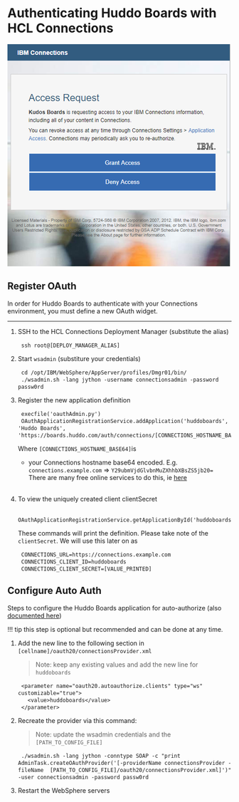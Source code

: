 # Authenticating Huddo Boards with HCL Connections

![Outcome](/assets/connections/auth.png)


## Register OAuth
In order for Huddo Boards to authenticate with your Connections environment, you must define a new OAuth widget.

---

1. SSH to the HCL Connections Deployment Manager (substitute the alias)

        ssh root@[DEPLOY_MANAGER_ALIAS]

1. Start `wsadmin` (substiture your credentials)

        cd /opt/IBM/WebSphere/AppServer/profiles/Dmgr01/bin/
        ./wsadmin.sh -lang jython -username connectionsadmin -password passw0rd

1. Register the new application definition

        execfile('oauthAdmin.py')
        OAuthApplicationRegistrationService.addApplication('huddoboards', 'Huddo Boards', 'https://boards.huddo.com/auth/connections/[CONNECTIONS_HOSTNAME_BASE64]/callback')

    Where `[CONNECTIONS_HOSTNAME_BASE64]`is

      - your Connections hostname base64 encoded.  E.g.</br>
        `connections.example.com` => `Y29ubmVjdGlvbnMuZXhhbXBsZS5jb20=`</br>
        There are many free online services to do this, ie [here](https://www.base64encode.net/)</br></br>


1. To view the uniquely created client clientSecret

        OAuthApplicationRegistrationService.getApplicationById('huddoboards')


    These commands will print the definition. Please take note of the `clientSecret`.  We will use this later on as

        CONNECTIONS_URL=https://connections.example.com
        CONNECTIONS_CLIENT_ID=huddoboards
        CONNECTIONS_CLIENT_SECRET=[VALUE_PRINTED]

## Configure Auto Auth

Steps to configure the Huddo Boards application for auto-authorize (also [documented here](https://help.hcltechsw.com/connections/v65/admin/admin/t_admin_registeroauthclientwprovider.html))

!!! tip
    this step is optional but recommended and can be done at any time.

1. Add the new line to the following section in `[cellname]/oauth20/connectionsProvider.xml`

    > Note: keep any existing values and add the new line for `huddoboards`

        <parameter name="oauth20.autoauthorize.clients" type="ws" customizable="true">
          <value>huddoboards</value>
        </parameter>

1. Recreate the provider via this command:

    > Note: update the wsadmin credentials and the `[PATH_TO_CONFIG_FILE]`

        ./wsadmin.sh -lang jython -conntype SOAP -c "print AdminTask.createOAuthProvider('[-providerName connectionsProvider -fileName  [PATH_TO_CONFIG_FILE]/oauth20/connectionsProvider.xml]')" -user connectionsadmin -password passw0rd


1. Restart the WebSphere servers
